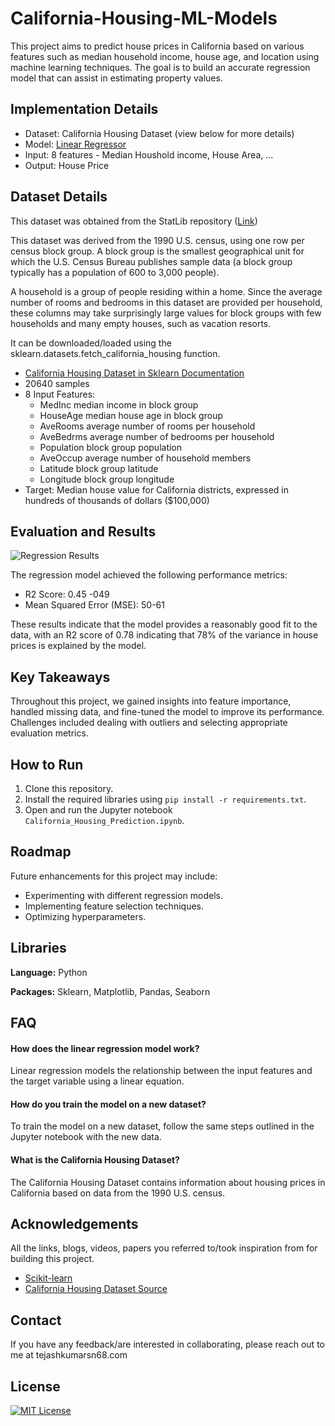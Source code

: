 


# California-Housing-ML-Models

This project aims to predict house prices in California based on various features such as median household income, house age, and location using machine learning techniques. The goal is to build an accurate regression model that can assist in estimating property values.


## Implementation Details

- Dataset: California Housing Dataset (view below for more details)
- Model: [Linear Regressor](https://scikit-learn.org/stable/modules/generated/sklearn.linear_model.LinearRegression.html)
- Input: 8 features - Median Houshold income, House Area, ...
- Output: House Price

## Dataset Details

This dataset was obtained from the StatLib repository ([Link](https://www.dcc.fc.up.pt/~ltorgo/Regression/cal_housing.html))

This dataset was derived from the 1990 U.S. census, using one row per census block group. A block group is the smallest geographical unit for which the U.S. Census Bureau publishes sample data (a block group typically has a population of 600 to 3,000 people).

A household is a group of people residing within a home. Since the average number of rooms and bedrooms in this dataset are provided per household, these columns may take surprisingly large values for block groups with few households and many empty houses, such as vacation resorts.

It can be downloaded/loaded using the sklearn.datasets.fetch_california_housing function.

- [California Housing Dataset in Sklearn Documentation](https://scikit-learn.org/stable/modules/generated/sklearn.datasets.fetch_california_housing.html)
- 20640 samples
- 8 Input Features: 
    - MedInc median income in block group
    - HouseAge median house age in block group
    - AveRooms average number of rooms per household
    - AveBedrms average number of bedrooms per household
    - Population block group population
    - AveOccup average number of household members
    - Latitude block group latitude
    - Longitude block group longitude
- Target: Median house value for California districts, expressed in hundreds of thousands of dollars ($100,000)

## Evaluation and Results
![Regression Results](results/regression_results.png)

The regression model achieved the following performance metrics:

- R2 Score: 0.45 -049
- Mean Squared Error (MSE): 50-61
  

These results indicate that the model provides a reasonably good fit to the data, with an R2 score of 0.78 indicating that 78% of the variance in house prices is explained by the model.

## Key Takeaways

Throughout this project, we gained insights into feature importance, handled missing data, and fine-tuned the model to improve its performance. Challenges included dealing with outliers and selecting appropriate evaluation metrics.


## How to Run

1. Clone this repository.
2. Install the required libraries using `pip install -r requirements.txt`.
3. Open and run the Jupyter notebook `California_Housing_Prediction.ipynb`.

## Roadmap

Future enhancements for this project may include:
- Experimenting with different regression models.
- Implementing feature selection techniques.
- Optimizing hyperparameters.

## Libraries 

**Language:** Python

**Packages:** Sklearn, Matplotlib, Pandas, Seaborn


## FAQ

#### How does the linear regression model work?
Linear regression models the relationship between the input features and the target variable using a linear equation.

#### How do you train the model on a new dataset?
To train the model on a new dataset, follow the same steps outlined in the Jupyter notebook with the new data.

#### What is the California Housing Dataset?
The California Housing Dataset contains information about housing prices in California based on data from the 1990 U.S. census.

## Acknowledgements

All the links, blogs, videos, papers you referred to/took inspiration from for building this project. 

- [Scikit-learn](https://scikit-learn.org/)
- [California Housing Dataset Source](https://www.dcc.fc.up.pt/~ltorgo/Regression/cal_housing.html)

## Contact

If you have any feedback/are interested in collaborating, please reach out to me at tejashkumarsn68.com


## License

[![MIT License](https://img.shields.io/badge/License-MIT-green.svg)](https://choosealicense.com/licenses/mit/)


